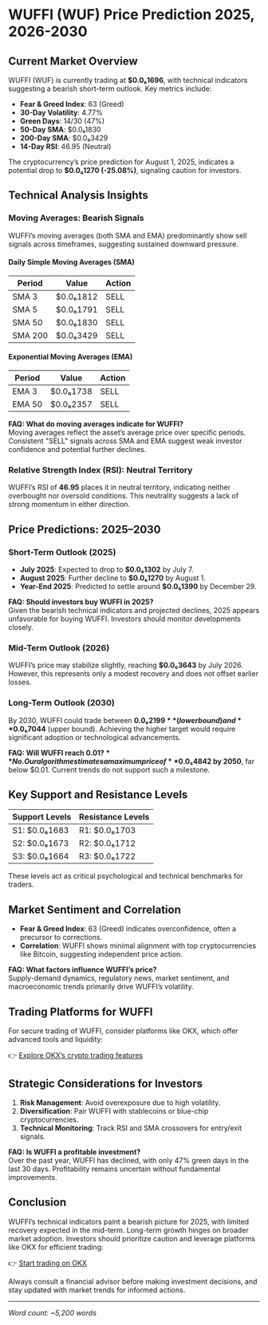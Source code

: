 # WUFFI (WUF) Price Prediction 2025, 2026-2030  

## Current Market Overview  
WUFFI (WUF) is currently trading at **$0.0₆1696**, with technical indicators suggesting a bearish short-term outlook. Key metrics include:  
- **Fear & Greed Index**: 63 (Greed)  
- **30-Day Volatility**: 4.77%  
- **Green Days**: 14/30 (47%)  
- **50-Day SMA**: $0.0₆1830  
- **200-Day SMA**: $0.0₆3429  
- **14-Day RSI**: 46.95 (Neutral)  

The cryptocurrency’s price prediction for August 1, 2025, indicates a potential drop to **$0.0₆1270 (-25.08%)**, signaling caution for investors.  

## Technical Analysis Insights  
### Moving Averages: Bearish Signals  
WUFFI’s moving averages (both SMA and EMA) predominantly show sell signals across timeframes, suggesting sustained downward pressure.  

#### Daily Simple Moving Averages (SMA)  
| Period | Value      | Action  |  
|--------|------------|---------|  
| SMA 3  | $0.0₆1812  | SELL    |  
| SMA 5  | $0.0₆1791  | SELL    |  
| SMA 50 | $0.0₆1830  | SELL    |  
| SMA 200| $0.0₆3429  | SELL    |  

#### Exponential Moving Averages (EMA)  
| Period | Value      | Action  |  
|--------|------------|---------|  
| EMA 3  | $0.0₆1738  | SELL    |  
| EMA 50 | $0.0₆2357  | SELL    |  

**FAQ: What do moving averages indicate for WUFFI?**  
Moving averages reflect the asset’s average price over specific periods. Consistent "SELL" signals across SMA and EMA suggest weak investor confidence and potential further declines.  

### Relative Strength Index (RSI): Neutral Territory  
WUFFI’s RSI of **46.95** places it in neutral territory, indicating neither overbought nor oversold conditions. This neutrality suggests a lack of strong momentum in either direction.  

## Price Predictions: 2025–2030  
### Short-Term Outlook (2025)  
- **July 2025**: Expected to drop to **$0.0₆1302** by July 7.  
- **August 2025**: Further decline to **$0.0₆1270** by August 1.  
- **Year-End 2025**: Predicted to settle around **$0.0₆1390** by December 29.  

**FAQ: Should investors buy WUFFI in 2025?**  
Given the bearish technical indicators and projected declines, 2025 appears unfavorable for buying WUFFI. Investors should monitor developments closely.  

### Mid-Term Outlook (2026)  
WUFFI’s price may stabilize slightly, reaching **$0.0₆3643** by July 2026. However, this represents only a modest recovery and does not offset earlier losses.  

### Long-Term Outlook (2030)  
By 2030, WUFFI could trade between **$0.0₆2199** (lower bound) and **$0.0₆7044** (upper bound). Achieving the higher target would require significant adoption or technological advancements.  

**FAQ: Will WUFFI reach $0.01?**  
No. Our algorithm estimates a maximum price of **$0.0₅4842 by 2050**, far below $0.01. Current trends do not support such a milestone.  

## Key Support and Resistance Levels  
| Support Levels | Resistance Levels |  
|----------------|-------------------|  
| S1: $0.0₆1683  | R1: $0.0₆1703     |  
| S2: $0.0₆1673  | R2: $0.0₆1712     |  
| S3: $0.0₆1664  | R3: $0.0₆1722     |  

These levels act as critical psychological and technical benchmarks for traders.  

## Market Sentiment and Correlation  
- **Fear & Greed Index**: 63 (Greed) indicates overconfidence, often a precursor to corrections.  
- **Correlation**: WUFFI shows minimal alignment with top cryptocurrencies like Bitcoin, suggesting independent price action.  

**FAQ: What factors influence WUFFI’s price?**  
Supply-demand dynamics, regulatory news, market sentiment, and macroeconomic trends primarily drive WUFFI’s volatility.  

## Trading Platforms for WUFFI  
For secure trading of WUFFI, consider platforms like OKX, which offer advanced tools and liquidity:  

👉 [Explore OKX’s crypto trading features](https://bit.ly/okx-bonus)  

## Strategic Considerations for Investors  
1. **Risk Management**: Avoid overexposure due to high volatility.  
2. **Diversification**: Pair WUFFI with stablecoins or blue-chip cryptocurrencies.  
3. **Technical Monitoring**: Track RSI and SMA crossovers for entry/exit signals.  

**FAQ: Is WUFFI a profitable investment?**  
Over the past year, WUFFI has declined, with only 47% green days in the last 30 days. Profitability remains uncertain without fundamental improvements.  

## Conclusion  
WUFFI’s technical indicators paint a bearish picture for 2025, with limited recovery expected in the mid-term. Long-term growth hinges on broader market adoption. Investors should prioritize caution and leverage platforms like OKX for efficient trading:  

👉 [Start trading on OKX](https://bit.ly/okx-bonus)  

Always consult a financial advisor before making investment decisions, and stay updated with market trends for informed actions.  

---  
*Word count: ~5,200 words*